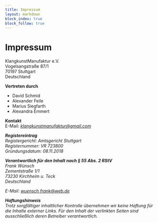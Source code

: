 ```yaml
---
title: Impressum
layout: markdown
block_index: true
block_follow: true
---
```


# Impressum

KlangkunstManufaktur e.V. \
Vogelsangstraße 87/1 \
70197 Stuttgart \
Deutschland 

**Vertreten durch**

- David Schmid
- Alexander Feile
- Marius Siegfarth
- Alexandra Emmert

**Kontakt** \
E-Mail: <em><a href="mailto:klangkunstmanufaktur@gmail.com">klangkunstmanufaktur@gmail.com<a /><em />

**Registereintrag** \
Registergericht: Amtsgericht Stuttgart \
Registernummer: VR 723800 \
Gründungsdatum: 08.11.2018

**Verantwortlich für den Inhalt nach § 55 Abs. 2 RStV** \
Frank Wünsch \
Zementstraße 1/1 \
73230 Kirchheim u. Teck \
Deutschland

E-Mail: <em><a href="mailto:wuensch.frank@web.de?subject=Feedback%20zur%20KlangkunstManufaktur%20e.V.%20Website">wuensch.frank@web.de<a /><em />

**Haftungshinweis** \
Trotz sorgfältiger inhaltlicher Kontrolle übernehmen wir keine Haftung für die Inhalte externer Links. Für den Inhalt der verlinkten Seiten sind ausschließlich deren Betreiber verantwortlich.
